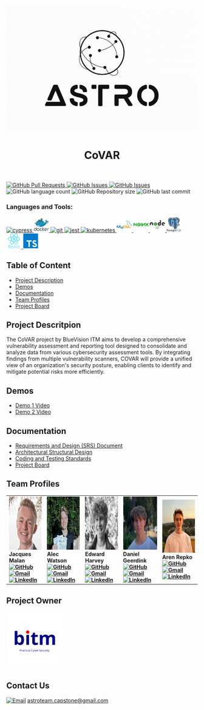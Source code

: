 ﻿<img src="Documentation/Assets/logo.png" alt="Logo" style="border-radius: 15px;">

<h1 align='center'>CoVAR<br><br></h1>
</p>

<div align="left">
    <a href= "https://github.com/COS301-SE-2024/CoVAR/pulls">
    <img height="20px" alt="GitHub Pull Requests" src="https://img.shields.io/github/issues-pr/COS301-SE-2024/CoVAR?style=plastic">
    </a>
    <a href = "https://github.com/COS301-SE-2024/CoVAR/issues">
    <img height="20px" alt="GitHub Issues" src="https://img.shields.io/github/issues/COS301-SE-2024/CoVAR?style=plastic">
    </a>
    <a href = "https://github.com/orgs/COS301-SE-2023/projects/27/views/1">
    <img height="20px" alt="GitHub Issues" src="https://img.shields.io/badge/Project%20Board-1-blue">
    </a>
    <img height="20px" alt="GitHub language count" src="https://img.shields.io/github/languages/count/COS301-SE-2024/CoVAR?style=plastic">
    <img height="20px" alt="GitHub Repository size" src="https://img.shields.io/github/repo-size/COS301-SE-2024/CoVAR?style=plastic">
    <img height="20px" alt="GitHub last commit" src="https://img.shields.io/github/last-commit/COS301-SE-2024/CoVAR?color=orange&style=plastic">

</div>

<div align='left'>
<h3 align="left">Languages and Tools:</h3>
<p align="left"> <a href="https://www.cypress.io" target="_blank" rel="noreferrer"> <img src="https://raw.githubusercontent.com/simple-icons/simple-icons/6e46ec1fc23b60c8fd0d2f2ff46db82e16dbd75f/icons/cypress.svg" alt="cypress" width="40px" height="40px"/> </a> <a href="https://www.docker.com/" target="_blank" rel="noreferrer"> <img src="https://raw.githubusercontent.com/devicons/devicon/master/icons/docker/docker-original-wordmark.svg" alt="docker" width="40px" height="40px"/> </a> <a href="https://git-scm.com/" target="_blank" rel="noreferrer"> <img src="https://www.vectorlogo.zone/logos/git-scm/git-scm-icon.svg" alt="git" width="40px" height="40px"/> </a> <a href="https://jestjs.io" target="_blank" rel="noreferrer"> <img src="https://www.vectorlogo.zone/logos/jestjsio/jestjsio-icon.svg" alt="jest" width="40px" height="40px"/> </a> <a href="https://kubernetes.io" target="_blank" rel="noreferrer"> <img src="https://www.vectorlogo.zone/logos/kubernetes/kubernetes-icon.svg" alt="kubernetes" width="40px" height="40px"/> </a> <a href="https://www.mysql.com/" target="_blank" rel="noreferrer"> <img src="https://raw.githubusercontent.com/devicons/devicon/master/icons/mysql/mysql-original-wordmark.svg" alt="mysql" width="40px" height="40px"/> </a> <a href="https://www.nginx.com" target="_blank" rel="noreferrer"> <img src="https://raw.githubusercontent.com/devicons/devicon/master/icons/nginx/nginx-original.svg" alt="nginx" width="40px" height="40px"/> </a> <a href="https://nodejs.org" target="_blank" rel="noreferrer"> <img src="https://raw.githubusercontent.com/devicons/devicon/master/icons/nodejs/nodejs-original-wordmark.svg" alt="nodejs" width="40px" height="40px"/> </a> <a href="https://www.postgresql.org" target="_blank" rel="noreferrer"> <img src="https://raw.githubusercontent.com/devicons/devicon/master/icons/postgresql/postgresql-original-wordmark.svg" alt="postgresql" width="40px" height="40px"/> </a> <a href="https://reactjs.org/" target="_blank" rel="noreferrer"> <img src="https://raw.githubusercontent.com/devicons/devicon/master/icons/react/react-original-wordmark.svg" alt="react" width="40px" height="40px"/> </a> <a href="https://www.typescriptlang.org/" target="_blank" rel="noreferrer"> <img src="https://raw.githubusercontent.com/devicons/devicon/master/icons/typescript/typescript-original.svg" alt="typescript" width="40px" height="40px"/> </a> </p>

## Table of Content
* [Project Description](#project-descritpion)
* [Demos](#demo)
* [Documentation](#documentation)
* [Team Profiles](#team-profiles)
* [Project Board](https://github.com/orgs/COS301-SE-2023/projects/27/views/1)


## Project Descritpion
The CoVAR project by BlueVision ITM aims to develop a comprehensive vulnerability assessment and reporting tool designed to consolidate and analyze data from various cybersecurity assessment tools. By integrating findings from multiple vulnerability scanners, COVAR will provide a unified view of an organization's security posture, enabling clients to identify and mitigate potential risks more efficiently.

## Demos
* [Demo 1 Video](https://drive.google.com/file/d/18-8LR9x710CWpvD0dDpWLcKnwXGHsy_M/view?usp=sharing)
* [Demo 2 Video](https://drive.google.com/file/d/1Dpynfe4pK_SkFPkS9EYfpClK6Z_cxYXn/view?usp=sharing)

## Documentation
* [Requirements and Design (SRS) Document]([https://docs.google.com/document/d/1s2uAfdf_fLEJWLY-tfxag7N8J47CfNq7ohyjqHn1tZE](https://docs.google.com/document/d/1rhLhNdHQONaVFSU4WyOLPm6ZoKlxLMqk/edit?usp=sharing&ouid=112929114105055327648&rtpof=true&sd=true))
* [Architectural Structural Design]([https://docs.google.com/document/d/1s2uAfdf_fLEJWLY-tfxag7N8J47CfNq7ohyjqHn1tZE](https://docs.google.com/document/d/1rhLhNdHQONaVFSU4WyOLPm6ZoKlxLMqk/edit?usp=sharing&ouid=112929114105055327648&rtpof=true&sd=true))
* [Coding and Testing Standards](https://docs.google.com/document/d/19x0yDaAYaYr555nFialOXTFLBrfKUHfo8NFclaq-4Zg/edit?usp=sharing)
* [Project Board](https://github.com/orgs/COS301-SE-2024/projects/94)

## Team Profiles
|  |  |  |  | |
|--------|--------|--------|-------|-------|
| <img src="Documentation/Assets/Jacques.jpg" width="140pxpx" height="140pxpx"> <br> <strong> Jacques Malan <br><a href="https://github.com/JBlixems" target="_blank"><img src="https://skillicons.dev/icons?i=github" height="43px" alt="GitHub"></a>  <a href="mailto:u22554107@tuks.co.za" target="_blank"><img src="https://skillicons.dev/icons?i=gmail" height="43px" alt="Gmail"></a> <a href="https://www.linkedin.com/in/jacques-malan-40px59aa252/" target="_blank"><img src="https://skillicons.dev/icons?i=linkedin" height="43px" alt="LinkedIn"></a> | <img src="Documentation/Assets/Alec.png" width="140pxpx" height="140pxpx"> <br> <strong> Alec Watson <br> <a href="https://github.com/Alec-Watson" target="_blank"><img src="https://skillicons.dev/icons?i=github" height="43px" alt="GitHub"></a>  <a href="mailto:u22491351@tuks.co.za" target="_blank"><img src="https://skillicons.dev/icons?i=gmail" height="43px" alt="Gmail"></a> <a href="https://www.linkedin.com/in/alec-watson-076a3a2ba/" target="_blank"><img src="https://skillicons.dev/icons?i=linkedin" height="43px" alt="LinkedIn"></a> | <img src="Documentation/Assets/edward.jpeg" width="140pxpx" height="140pxpx"> <br><strong> Edward Harvey <br><a href="https://github.com/eshper" target="_blank"><img src="https://skillicons.dev/icons?i=github" height="43px" alt="GitHub"></a>  <a href="mailto:u22517783@tuks.co.za" target="_blank"><img src="https://skillicons.dev/icons?i=gmail" height="43px" alt="Gmail"></a> <a href="https://www.linkedin.com/in/edward-harvey-78b791210/" target="_blank"><img src="https://skillicons.dev/icons?i=linkedin" height="43px" alt="LinkedIn"></a> |<img src="Documentation/Assets/Daniel.jpg" width="140pxpx" height="140pxpx"> <br><strong> Daniel Geerdink <br> <a href="https://github.com/daniel-geerdink" target="_blank"><img src="https://skillicons.dev/icons?i=github" height="43px" alt="GitHub"></a>  <a href="mailto:u22556860@tuks.co.za" target="_blank"><img src="https://skillicons.dev/icons?i=gmail" height="43px" alt="Gmail"></a> <a href="https://www.linkedin.com/in/daniel-geerdink-491424302/" target="_blank"><img src="https://skillicons.dev/icons?i=linkedin" height="43px" alt="LinkedIn"></a> |<img src="Documentation/Assets/Aren.jpg" width="140pxpx" height="140pxpx"> <br> <strong>Aren Repko <br> <a href="https://github.com/Aren-R" target="_blank"><img src="https://skillicons.dev/icons?i=github" height="43px" height="43px" alt="GitHub"></a>  <a href="mailto:u04515791@tuks.co.za" target="_blank"><img src="https://skillicons.dev/icons?i=gmail" height="43px" height="43px" alt="Gmail"></a> <a href="https://www.linkedin.com/in/aren-repko-5952a4300/" target="_blank"><img src="https://skillicons.dev/icons?i=linkedin" height="43px" height="43px" alt="LinkedIn"></a> |

## Project Owner
<img src="Documentation/Assets/bitm.png" height="150px">

## Contact Us

[![Email](https://img.shields.io/badge/Gmail-D14836?style=for-the-badge&logo=gmail&logoColor=white)](#astroteam.capstone@gmail.com) astroteam.capstone@gmail.com

